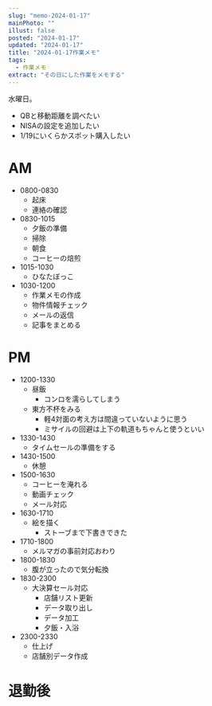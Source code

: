 ```yaml
---
slug: "memo-2024-01-17"
mainPhoto: ""
illust: false
posted: "2024-01-17"
updated: "2024-01-17"
title: "2024-01-17作業メモ"
tags:
  - 作業メモ
extract: "その日にした作業をメモする"
---
```


水曜日。  

- QBと移動距離を調べたい
- NISAの設定を追加したい
- 1/19にいくらかスポット購入したい


# AM

- 0800-0830
  - 起床
  - 連絡の確認
- 0830-1015
  - 夕飯の準備
  - 掃除
  - 朝食
  - コーヒーの焙煎
- 1015-1030
  - ひなたぼっこ
- 1030-1200
  - 作業メモの作成
  - 物件情報チェック
  - メールの返信
  - 記事をまとめる

# PM

- 1200-1330
  - 昼飯
    - コンロを濡らしてしまう
  - 東方不杯をみる
    - 軽4対面の考え方は間違っていないように思う
    - ミサイルの回避は上下の軌道もちゃんと使うといい
- 1330-1430
  - タイムセールの準備をする
- 1430-1500
  - 休憩
- 1500-1630
  - コーヒーを淹れる
  - 動画チェック
  - メール対応
- 1630-1710
  - 絵を描く
    - ストーブまで下書きできた
- 1710-1800
  - メルマガの事前対応おわり
- 1800-1830
  - 腹が立ったので気分転換
- 1830-2300
  - 大決算セール対応
    - 店舗リスト更新
    - データ取り出し
    - データ加工
    - 夕飯・入浴
- 2300-2330
  - 仕上げ
  - 店舗別データ作成


# 退勤後





      
